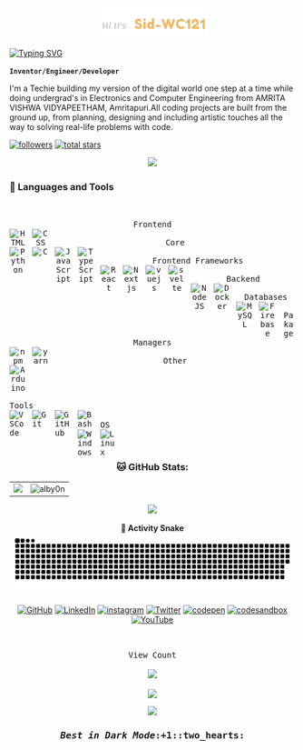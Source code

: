 <p align="center"><a href="https://Sid-WC121.github.io"><img width="40%"  alt="Hi it's Sid-WC121" src="./rdme-headerimg.png" /></a></p

<pi align="center">
    <a href="https://git.io/typing-svg"><img src="https://readme-typing-svg.herokuapp.com?font=Mukta&size=30&pause=1000&color=F000FF&width=435&lines=Electronics%2C+Software+Engineer;Full-Stack+Developer;UI%2FUX+Designer;Always++Picking+up+new+skills+" alt="Typing SVG" /></a>
</pi>

**`Inventor/Engineer/Developer`**

I'm a Techie building my version of the digital world one step at a time while doing undergrad's in Electronics and Computer Engineering from AMRITA VISHWA VIDYAPEETHAM, Amritapuri.All coding projects are built from the ground up, from planning, designing and including artistic touches all the way to solving real-life problems with code.

   <p align="left">
      <a href="https://github.com/Sid-WC121?tab=followers">
         <img alt="followers" title="Follow me on Github" src="https://custom-icon-badges.demolab.com/github/followers/Sid-WC121?color=236ad3&labelColor=1155ba&style=for-the-badge&logo=person-add&label=Follow&logoColor=white"/></a>
   <a href="https://github.com/Sid-WC121?tab=repositories&sort=stargazers">
    <img alt="total stars" title="Total stars on GitHub" src="https://custom-icon-badges.demolab.com/github/stars/Sid-WC121?color=55960c&style=for-the-badge&labelColor=488207&logo=star"/></a>
   </p>
<p align="center">
    <td align="center">
      <img src="https://github-profile-trophy.vercel.app/?username=Sid-WC121&theme=onedark&no-frame=true&no-bg=true&margin-w=5" />
    </td>   
</p>

   
### 🧰 Languages and Tools
<table>
<kbd>
    <br>
    <p align="center">
     <kbd>
        <kbd>Frontend</kbd>
        <br>
        <img align="left" title="HTML" width="30px" style="padding-right:10px;" src="https://cdn.jsdelivr.net/gh/devicons/devicon/icons/html5/html5-plain.svg" />
        <img align="left" title="CSS" width="30px" style="padding-right:10px;" src="https://cdn.jsdelivr.net/gh/devicons/devicon/icons/css3/css3-plain.svg" />
        <br>    
    </kbd>
     <kbd>
        <kbd>Core</kbd>
        <br>
         <img align="left" title="Python" width="30px" style="padding-right:10px;" src="https://cdn.jsdelivr.net/gh/devicons/devicon/icons/python/python-original.svg" />
         <img align="left" title="C" width="30px" style="padding-right:10px;" src="https://cdn.jsdelivr.net/gh/devicons/devicon/icons/c/c-line.svg" />
         <img align="left" title="JavaScript" width="30px" style="padding-right:10px;" src="https://cdn.jsdelivr.net/gh/devicons/devicon/icons/javascript/javascript-plain.svg" />
         <img align="left" title="TypeScript" width="30px" style="padding-right:10px;" src="https://cdn.jsdelivr.net/gh/devicons/devicon/icons/typescript/typescript-plain.svg" />
        <br>    
    </kbd>
    <kbd>
        <kbd>Frontend Frameworks</kbd>
        <br>
        <img align="left" title="React" width="30px" style="padding-right:10px;" src="https://raw.githubusercontent.com/danielcranney/readme-generator/main/public/icons/skills/react-colored.svg"/>
        <img align="left" title="Nextjs" width="30px" style="padding-right:10px;" src="https://raw.githubusercontent.com/danielcranney/readme-generator/main/public/icons/skills/nextjs-colored-dark.svg"/>
        <img align="left" title="vuejs" width="30px" style="padding-right:10px;" src="https://raw.githubusercontent.com/danielcranney/readme-generator/main/public/icons/skills/vuejs-colored.svg" />
        <img align="left" title="svelte" width="30px" style="padding-right:10px;" src="https://raw.githubusercontent.com/danielcranney/readme-generator/main/public/icons/skills/svelte-colored.svg"/>
        <br>    
    </kbd>
    <kbd>
        <kbd>Backend</kbd>
        <br>
        <img align="left" title="NodeJS" width="30px" style="padding-right:10px;" src="https://cdn.jsdelivr.net/gh/devicons/devicon/icons/nodejs/nodejs-original.svg" />
        <img align="left" title="Docker" width="30px" style="padding-right:10px;" src="https://cdn.jsdelivr.net/gh/devicons/devicon/icons/docker/docker-original.svg" />
        <br>    
    </kbd>
    <kbd>
        <kbd>Databases</kbd>
        <br>
        <img align="left" title="MySQL" width="30px" style="padding-right:10px;" src="https://cdn.jsdelivr.net/gh/devicons/devicon/icons/mysql/mysql-original-wordmark.svg" />
        <img align="left" title="Firebase" width="30px" style="padding-right:10px;" src="https://cdn.jsdelivr.net/gh/devicons/devicon/icons/firebase/firebase-plain.svg" />
        <br>    
    </kbd>
    <kbd>
        <kbd>Pakage Managers</kbd>
        <br>
        <img align="left" title="npm" width="30px" style="padding-right:10px;" src="https://cdn.jsdelivr.net/gh/devicons/devicon/icons/npm/npm-original-wordmark.svg" />
        <img align="left" title="yarn" width="30px" style="padding-right:10px;" src="https://cdn.jsdelivr.net/gh/devicons/devicon/icons/yarn/yarn-original.svg" />
        <br>    
    </kbd>
    <kbd>
        <kbd>Other</kbd>
        <br>
        <img align="left" title="Arduino" width="30px" style="padding-right:10px;" src="https://cdn.jsdelivr.net/gh/devicons/devicon/icons/arduino/arduino-original-wordmark.svg" />
        <br>    
    </kbd>
    </p>
</kbd>
</table>
<kbd>
    <kbd>Tools</kbd>
    <br>
    <img align="left" title="VSCode" width="30px" style="padding-right:10px;" src="https://cdn.jsdelivr.net/gh/devicons/devicon/icons/vscode/vscode-original.svg"/>
    <img align="left" title="Git" width="30px" style="padding-right:10px;" src="https://cdn.jsdelivr.net/gh/devicons/devicon/icons/git/git-original.svg" />
    <img align="left" title="GitHub" width="30px" style="padding-right:10px;" src="https://img.icons8.com/fluency/48/null/github.png" />
    <img align="left" title="Bash" width="30px" style="padding-right:10px;" src="https://cdn.jsdelivr.net/gh/devicons/devicon/icons/bash/bash-original.svg" />
    <br>    
</kbd>
<kbd>
    <kbd>OS</kbd>
    <br>
    <img align="left" title="Windows" width="30px" style="padding-right:10px;" src="https://img.icons8.com/color/48/null/windows-10.png" />
    <img align="left" title="Linux" width="30px" style="padding-right:10px;" src="https://cdn.jsdelivr.net/gh/devicons/devicon/icons/linux/linux-original.svg" />
    <br>
</kbd>



# 
<h3 align="center"> 
  🐱 GitHub Stats: </h3>
<table>
  <tr>
    <td>
      <img src="https://github-readme-stats.vercel.app/api?username=Sid-WC121&theme=chartreuse-dark&show_icons=true)](https://github.com/anuraghazra/github-readme-stats" />
    </td>
    <td>
      <img src="https://github-readme-stats.vercel.app/api/top-langs?username=Sid-WC121&show_icons=true&locale=en&layout=compact&theme=dark" alt="alby0n" />
    </td>
  </tr>
</table>
<p align="center">
    <img src="https://github-readme-streak-stats.herokuapp.com/?user=Sid-WC121&theme=chartreuse-dark&hide_border=false"/>
</p>

<div align="center">

 **🐍 Activity Snake**
![Animation](https://raw.githubusercontent.com/Sid-WC121/Sid-WC121/output/github-contribution-grid-snake-dark.svg)
    
</div>

<p align="center">
    <a href="https://github.com/Sid-WC121" ><img src="https://img.icons8.com/bubbles/50/000000/github.png" alt="GitHub" height='40'/></a>
    <a href="https://www.linkedin.com/in/sidharth-p-159948241/"><img src="https://img.icons8.com/bubbles/50/000000/linkedin.png" alt="LinkedIn" height='40'/></a>
    <a href="https://www.instagram.com/sid_WC121/"><img src="https://img.icons8.com/bubbles/50/null/instagram-new--v2.png" alt='instagram' height='40'/></a>
    <a href="https://twitter.com/Sid_WC121"><img src="https://img.icons8.com/bubbles/50/000000/twitter-circled.png" alt="Twitter" height='40'/></a>
    <a href="https://codepen.io/Sid-WC121"><img src="https://raw.githubusercontent.com/danielcranney/readme-generator/main/public/icons/socials/codesandbox-dark.svg" alt='codepen' height='35'/></a>
    <a href="https://codesandbox.io/u/Sid-WC121"><img src="https://img.icons8.com/external-tal-revivo-green-tal-revivo/36/null/external-codesandbox-an-online-code-editor-and-sharing-web-application-projects-logo-green-tal-revivo.png" alt='codesandbox' height='40'/></a>
     <a href="https://www.youtube.com/channel/UCbSK5Mx7mUbdkxwUw1xW7Sg"><img src="https://img.icons8.com/bubbles/50/null/youtube.png" alt='YouTube' height='40'/></a>
</p>

<br/>



<p align="center"> 
  <kbd>
  View Count<br>
  <br>
  <img src="https://profile-counter.glitch.me/Sid-WC121/count.svg" />
  </kbd>
</p>
<!---
Sid-WC121/Sid-WC121 is a ✨ special ✨ repository because its `README.md` (this file) appears on your GitHub profile.
You can click the Preview link to take a look at your changes.
--->




<div align="center">
<img align="center" src=https://metrics.lecoq.io/Sid-WC121?template=classic&base.community=0&isocalendar=1&achievements=1&base=header%2C%20activity%2C%20community%2C%20repositories%2C%20metadata&base.indepth=false&base.hireable=false&base.skip=false&isocalendar=false&isocalendar.duration=half-year&achievements=false&achievements.threshold=C&achievements.secrets=false&achievements.display=compact&achievements.limit=0&config.timezone=Asia%2FCalcutta&config.octicon=true
</div>
<br> 
<p align="center">
  <img src="https://capsule-render.vercel.app/api?type=waving&color=gradient&height=60&section=footer"/>
</p>

<kbd>
    <h3><b><em> Best in Dark Mode</em></b>:+1::two_hearts:</h3>
</kbd>

